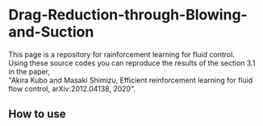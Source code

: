 # Drag-Reduction-through-Blowing-and-Suction  

This page is a repository for rainforcement learning for fluid control.  
Using these source codes you can reproduce the results of the section 3.1 in the paper,  
"Akira Kubo and Masaki Shimizu, Efficient reinforcement learning for fluid flow control, arXiv:2012.04138, 2020".  

## How to use  




